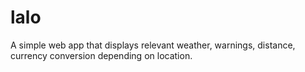 # lalo
A simple web app that displays relevant weather, warnings, distance, currency conversion depending on location. 
